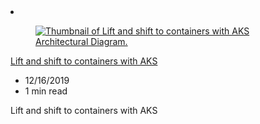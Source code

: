 <!-- This file is automatically generated by build/architectures/build_index.py. Any updates will be lost. -->

<!-- markdownlint-disable MD033 -->

<li class="grid-item item-column" data-categories="Migration Containers ">
<article class="card">
    <div class="card-header has-margin-bottom-none" aria-hidden="true">
        <figure class="image diagram has-height-175 has-overflow-hidden level">
            <a href="/azure/architecture/solution-ideas/articles/migrate-existing-applications-with-aks"><img src="/azure/architecture/browse/thumbs/migrate-existing-applications-with-aks.png" class="diagram" alt="Thumbnail of Lift and shift to containers with AKS Architectural Diagram." data-linktype="relative-path"></a>
        </figure>
    </div>
    <div class="card-content">
        <a class="card-content-title has-margin-top-none" href="/azure/architecture/solution-ideas/articles/migrate-existing-applications-with-aks">
            <p>Lift and shift to containers with AKS</p>
        </a>
        <ul class="card-content-metadata">
            <li>12/16/2019</li>
            <li>1 min read</li>
        </ul>
        <p class="card-content-description">Lift and shift to containers with AKS</p>
        <div class="bottom-to-top-fade is-hidden-mobile"></div>
    </div>
</article>
</li>
